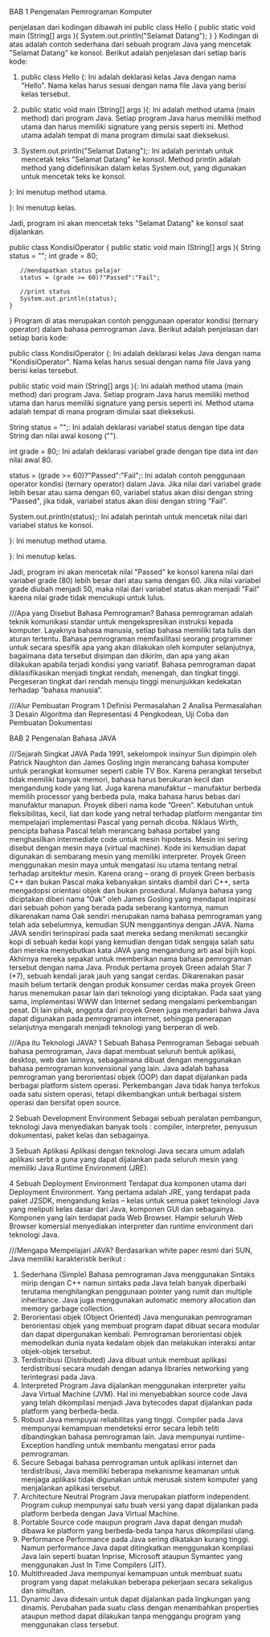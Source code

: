 BAB 1 
Pengenalan Pemrograman Komputer 

penjelasan dari kodingan dibawah ini
public class Hello {
    public static void main (String[] args ){
        System.out.println("Selamat Datang");
    }
}
Kodingan di atas adalah contoh sederhana dari sebuah program Java yang mencetak "Selamat Datang" ke konsol. Berikut adalah penjelasan dari setiap baris kode:

1. public class Hello {: Ini adalah deklarasi kelas Java dengan nama "Hello". Nama kelas harus sesuai dengan nama file Java yang berisi kelas tersebut.

2. public static void main (String[] args ){: Ini adalah method utama (main method) dari program Java. Setiap program Java harus memiliki method utama dan harus memiliki signature yang persis seperti ini. Method utama adalah tempat di mana program dimulai saat dieksekusi.

3. System.out.println("Selamat Datang");: Ini adalah perintah untuk mencetak teks "Selamat Datang" ke konsol. Method println adalah method yang didefinisikan dalam kelas System.out, yang digunakan untuk mencetak teks ke konsol.

}: Ini menutup method utama.

}: Ini menutup kelas.

Jadi, program ini akan mencetak teks "Selamat Datang" ke konsol saat dijalankan.


public class KondisiOperator {
    public static void main (String[] args ){
       String status = "";
       int grade = 80;
       
       //mendapatkan status pelajar
       status = (grade >= 60)?"Passed":"Fail";
       
       //print status
       System.out.println(status);
    }
}
Program di atas merupakan contoh penggunaan operator kondisi (ternary operator) dalam bahasa pemrograman Java. Berikut adalah penjelasan dari setiap baris kode:

public class KondisiOperator {: Ini adalah deklarasi kelas Java dengan nama "KondisiOperator". Nama kelas harus sesuai dengan nama file Java yang berisi kelas tersebut.

public static void main (String[] args ){: Ini adalah method utama (main method) dari program Java. Setiap program Java harus memiliki method utama dan harus memiliki signature yang persis seperti ini. Method utama adalah tempat di mana program dimulai saat dieksekusi.

String status = "";: Ini adalah deklarasi variabel status dengan tipe data String dan nilai awal kosong ("").

int grade = 80;: Ini adalah deklarasi variabel grade dengan tipe data int dan nilai awal 80.

status = (grade >= 60)?"Passed":"Fail";: Ini adalah contoh penggunaan operator kondisi (ternary operator) dalam Java. Jika nilai dari variabel grade lebih besar atau sama dengan 60, variabel status akan diisi dengan string "Passed", jika tidak, variabel status akan diisi dengan string "Fail".

System.out.println(status);: Ini adalah perintah untuk mencetak nilai dari variabel status ke konsol.

}: Ini menutup method utama.

}: Ini menutup kelas.

Jadi, program ini akan mencetak nilai "Passed" ke konsol karena nilai dari variabel grade (80) lebih besar dari atau sama dengan 60. Jika nilai variabel grade diubah menjadi 50, maka nilai dari variabel status akan menjadi "Fail" karena nilai grade tidak mencukupi untuk lulus.


///Apa yang Disebut Bahasa Pemrograman?
Bahasa pemrograman adalah teknik komunikasi standar untuk mengekspresikan 
instruksi kepada komputer. Layaknya bahasa manusia, setiap bahasa memiliki tata tulis 
dan aturan tertentu. 
Bahasa pemrograman memfasilitasi seorang programmer untuk secara spesifik apa yang 
akan dilakukan oleh komputer selanjutnya, bagaimana data tersebut disimpan dan 
dikirim, dan apa yang akan dilakukan apabila terjadi kondisi yang variatif. 
Bahasa pemrograman dapat diklasifikasikan menjadi tingkat rendah, menengah, dan 
tingkat tinggi. Pergeseran tingkat dari rendah menuju tinggi menunjukkan kedekatan 
terhadap ”bahasa manusia”. 

///Alur Pembuatan Program 
1 Definisi Permasalahan
2 Analisa Permasalahan 
3 Desain Algoritma dan Representasi 
4 Pengkodean, Uji Coba dan Pembuatan Dokumentasi


BAB 2 
Pengenalan Bahasa JAVA


///Sejarah Singkat JAVA
Pada 1991, sekelompok insinyur Sun dipimpin oleh Patrick Naughton dan James 
Gosling ingin merancang bahasa komputer untuk perangkat konsumer seperti cable 
TV Box. Karena perangkat tersebut tidak memiliki banyak memori, bahasa harus 
berukuran kecil dan mengandung kode yang liat. Juga karena manufaktur – 
manufaktur berbeda memilih processor yang berbeda pula, maka bahasa harus 
bebas dari manufaktur manapun. Proyek diberi nama kode ”Green”. 
Kebutuhan untuk fleksibilitas, kecil, liat dan kode yang netral terhadap platform 
mengantar tim mempelajari implementasi Pascal yang pernah dicoba. Niklaus Wirth, 
pencipta bahasa Pascal telah merancang bahasa portabel yang menghasilkan 
intermediate code untuk mesin hipotesis. Mesin ini sering disebut dengan mesin 
maya (virtual machine). Kode ini kemudian dapat digunakan di sembarang mesin 
yang memiliki interpreter. Proyek Green menggunakan mesin maya untuk mengatasi 
isu utama tentang netral terhadap arsitektur mesin. 
Karena orang – orang di proyek Green berbasis C++ dan bukan Pascal maka 
kebanyakan sintaks diambil dari C++, serta mengadopsi orientasi objek dan bukan 
prosedural. Mulanya bahasa yang diciptakan diberi nama ”Oak” oleh James Gosling 
yang mendapat inspirasi dari sebuah pohon yang berada pada seberang kantornya, 
namun dikarenakan nama Oak sendiri merupakan nama bahasa pemrograman yang 
telah ada sebelumnya, kemudian SUN menggantinya dengan JAVA. Nama JAVA 
sendiri terinspirasi pada saat mereka sedang menikmati secangkir kopi di sebuah 
kedai kopi yang kemudian dengan tidak sengaja salah satu dari mereka 
menyebutkan kata JAVA yang mengandung arti asal bijih kopi. Akhirnya mereka 
sepakat untuk memberikan nama bahasa pemrograman tersebut dengan nama Java. 
Produk pertama proyek Green adalah Star 7 (*7), sebuah kendali jarak jauh yang 
sangat cerdas. Dikarenakan pasar masih belum tertarik dengan produk konsumer 
cerdas maka proyek Green harus menemukan pasar lain dari teknologi yang 
diciptakan. Pada saat yang sama, implementasi WWW dan Internet sedang 
mengalami perkembangan pesat. Di lain pihak, anggota dari proyek Green juga 
menyadari bahwa Java dapat digunakan pada pemrograman internet, sehingga 
penerapan selanjutnya mengarah menjadi teknologi yang berperan di web.


///Apa itu Teknologi JAVA?
1 Sebuah Bahasa Pemrograman
Sebagai sebuah bahasa pemrograman, Java dapat membuat seluruh bentuk aplikasi, 
desktop, web dan lainnya, sebagaimana dibuat dengan menggunakan bahasa 
pemrograman konvensional yang lain. 
Java adalah bahasa pemrograman yang berorientasi objek (OOP) dan dapat 
dijalankan pada berbagai platform sistem operasi. Perkembangan Java tidak hanya 
terfokus oada satu sistem operasi, tetapi dikembangkan untuk berbagai sistem 
operasi dan bersifat open source. 

2 Sebuah Development Environment
Sebagai sebuah peralatan pembangun, teknologi Java menyediakan banyak tools : 
compiler, interpreter, penyusun dokumentasi, paket kelas dan sebagainya. 

3 Sebuah Aplikasi 
Aplikasi dengan teknologi Java secara umum adalah aplikasi serbt a guna yang dapat 
dijalankan pada seluruh mesin yang memiliki Java Runtime Environment (JRE). 

4 Sebuah Deployment Environment 
Terdapat dua komponen utama dari Deployment Environment. Yang pertama adalah 
JRE, yang terdapat pada paket J2SDK, mengandung kelas – kelas untuk semua 
paket teknologi Java yang meliputi kelas dasar dari Java, komponen GUI dan 
sebagainya. Komponen yang lain terdapat pada Web Browser. Hampir seluruh Web 
Browser komersial menyediakan interpreter dan runtime environment dari teknologi 
Java.


///Mengapa Mempelajari JAVA?
Berdasarkan white paper resmi dari SUN, Java memiliki karakteristik berikut : 
1. Sederhana (Simple) 
Bahasa pemrograman Java menggunakan Sintaks mirip dengan C++ namun 
sintaks pada Java telah banyak diperbaiki terutama menghilangkan 
penggunaan pointer yang rumit dan multiple inheritance. Java juga 
menggunakan automatic memory allocation dan memory garbage collection. 
2. Berorientasi objek (Object Oriented) 
Java mengunakan pemrograman berorientasi objek yang membuat program 
dapat dibuat secara modular dan dapat dipergunakan kembali. Pemrograman 
berorientasi objek memodelkan dunia nyata kedalam objek dan melakukan 
interaksi antar objek-objek tersebut. 
3. Terdistribusi (Distributed) 
Java dibuat untuk membuat aplikasi terdistribusi secara mudah dengan adanya 
libraries networking yang terintegrasi pada Java. 
4. Interpreted 
Program Java dijalankan menggunakan interpreter yaitu Java Virtual Machine 
(JVM). Hal ini menyebabkan source code Java yang telah dikompilasi menjadi
Java bytecodes dapat dijalankan pada platform yang berbeda-beda. 
5. Robust 
Java mempuyai reliabilitas yang tinggi. Compiler pada Java mempunyai 
kemampuan mendeteksi error secara lebih teliti dibandingkan bahasa 
pemrograman lain. Java mempunyai runtime-Exception handling untuk 
membantu mengatasi error pada pemrograman. 
6. Secure 
Sebagai bahasa pemrograman untuk aplikasi internet dan terdistribusi, Java 
memiliki beberapa mekanisme keamanan untuk menjaga aplikasi tidak 
digunakan untuk merusak sistem komputer yang menjalankan aplikasi 
tersebut. 
7. Architecture Neutral 
Program Java merupakan platform independent. Program cukup mempunyai 
satu buah versi yang dapat dijalankan pada platform berbeda dengan Java 
Virtual Machine. 
8. Portable 
Source code maupun program Java dapat dengan mudah dibawa ke platform 
yang berbeda-beda tanpa harus dikompilasi ulang. 
9. Performance 
Performance pada Java sering dikatakan kurang tinggi. Namun performance 
Java dapat ditingkatkan menggunakan kompilasi Java lain seperti buatan Inprise, Microsoft ataupun Symantec yang menggunakan Just In Time 
Compilers (JIT). 
10. Multithreaded 
Java mempunyai kemampuan untuk membuat suatu program yang dapat 
melakukan beberapa pekerjaan secara sekaligus dan simultan. 
11. Dynamic 
Java didesain untuk dapat dijalankan pada lingkungan yang dinamis. Perubahan 
pada suatu class dengan menambahkan properties ataupun method dapat 
dilakukan tanpa menggangu program yang menggunakan class tersebut.



